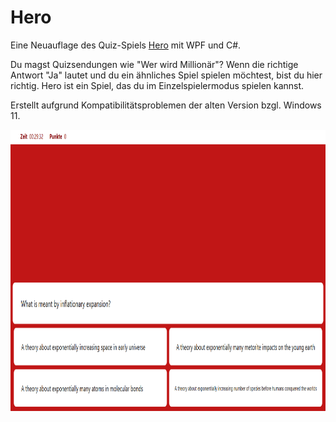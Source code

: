 # Hero
Eine Neuauflage des Quiz-Spiels [Hero](https://github.com/AlexanderMattheis/hero) mit WPF und C#. 

Du magst Quizsendungen wie "Wer wird Millionär"? Wenn die richtige Antwort "Ja" lautet und du ein ähnliches Spiel spielen möchtest, bist du hier richtig. Hero ist ein Spiel, das du im Einzelspielermodus spielen kannst.

Erstellt aufgrund Kompatibilitätsproblemen der alten Version bzgl. Windows 11.

<img src="https://github.com/AlexanderMattheis/hero-again/blob/main/hero_screenshot.png" width="800" height="450">
